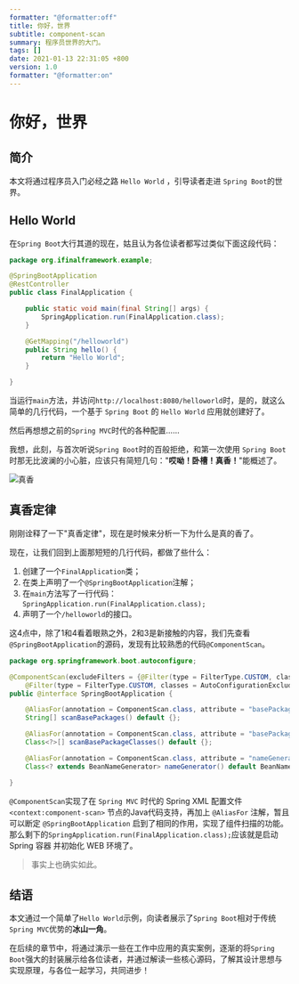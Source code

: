 ```yaml
---
formatter: "@formatter:off"
title: 你好，世界
subtitle: component-scan 
summary: 程序员世界的大门。
tags: [] 
date: 2021-01-13 22:31:05 +800 
version: 1.0
formatter: "@formatter:on"
---
```


# 你好，世界

## 简介

本文将通过程序员入门必经之路 `Hello World` ，引导读者走进 `Spring Boot`的世界。

## Hello World

在`Spring Boot`大行其道的现在，姑且认为各位读者都写过类似下面这段代码：

```java
package org.ifinalframework.example;

@SpringBootApplication
@RestController
public class FinalApplication {

    public static void main(final String[] args) {
        SpringApplication.run(FinalApplication.class);
    }

    @GetMapping("/helloworld")
    public String hello() {
        return "Hello World";
    }

}
```

当运行`main`方法，并访问`http://localhost:8080/helloworld`时，是的，就这么简单的几行代码，一个基于 `Spring Boot` 的 `Hello World` 应用就创建好了。

然后再想想之前的`Spring MVC`时代的各种配置……

我想，此刻，与首次听说`Spring Boot`时的百般拒绝，和第一次使用 `Spring Boot` 时那无比波澜的小心脏，应该只有简短几句："**哎呦！卧槽！真香！**"能概述了。

![真香](https://imgsa.baidu.com/forum/w%3D580/sign=503c490c02b30f24359aec0bf894d192/00edb8b7d0a20cf41a181cb27b094b36adaf9946.jpg)

## 真香定律

刚刚诠释了一下"真香定律"，现在是时候来分析一下为什么是真的香了。

现在，让我们回到上面那短短的几行代码，都做了些什么：

1. 创建了一个`FinalApplication`类；
2. 在类上声明了一个`@SpringBootApplication`注解；
3. 在`main`方法写了一行代码：`SpringApplication.run(FinalApplication.class);`
4. 声明了一个`/helloworld`的接口。

这4点中，除了1和4看着眼熟之外，2和3是新接触的内容，我们先查看`@SpringBootApplication`的源码，发现有比较熟悉的代码`@ComponentScan`。

```java
package org.springframework.boot.autoconfigure;

@ComponentScan(excludeFilters = {@Filter(type = FilterType.CUSTOM, classes = TypeExcludeFilter.class),
    @Filter(type = FilterType.CUSTOM, classes = AutoConfigurationExcludeFilter.class)})
public @interface SpringBootApplication {

    @AliasFor(annotation = ComponentScan.class, attribute = "basePackages")
    String[] scanBasePackages() default {};

    @AliasFor(annotation = ComponentScan.class, attribute = "basePackageClasses")
    Class<?>[] scanBasePackageClasses() default {};

    @AliasFor(annotation = ComponentScan.class, attribute = "nameGenerator")
    Class<? extends BeanNameGenerator> nameGenerator() default BeanNameGenerator.class;

}
```

`@ComponentScan`实现了在 `Spring MVC` 时代的 Spring XML 配置文件 `<context:component-scan>` 节点的Java代码支持，再加上 `@AliasFor` 注解，暂且可以断定
`@SpringBootApplication` 启到了相同的作用，实现了组件扫描的功能。那么剩下的`SpringApplication.run(FinalApplication.class);`应该就是启动 Spring 容器 并初始化 WEB 环境了。

> 事实上也确实如此。

## 结语

本文通过一个简单了`Hello World`示例，向读者展示了`Spring Boot`相对于传统`Spring MVC`优势的**冰山一角**。

在后续的章节中，将通过演示一些在工作中应用的真实案例，逐渐的将`Spring Boot`强大的封装展示给各位读者，并通过解读一些核心源码，了解其设计思想与实现原理，与各位一起学习，共同进步！
